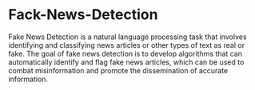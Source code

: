 # Fack-News-Detection
Fake News Detection is a natural language processing task that involves identifying and classifying news articles or other types of text as real or fake. The goal of fake news detection is to develop algorithms that can automatically identify and flag fake news articles, which can be used to combat misinformation and promote the dissemination of accurate information.

